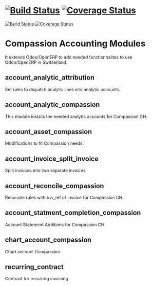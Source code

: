 [![Build Status](https://travis-ci.org/CompassionCH/compassion-accounting.svg)](https://travis-ci.org/CompassionCH/compassion-accounting.svg)
[![Coverage Status](https://coveralls.io/repos/CompassionCH/compassion-accounting/badge.svg?branch=8.0&service=github)](https://coveralls.io/github/CompassionCH/compassion-accounting?branch=8.0)
=====================

[![Build Status](https://travis-ci.org/OCA/l10n-switzerland.svg?branch=8.0)](https://travis-ci.org/OCA/l10n-switzerland)
[![Coverage Status](https://coveralls.io/repos/OCA/l10n-switzerland/badge.svg?branch=8.0)](https://coveralls.io/r/OCA/l10n-switzerland?branch=7.0)


Compassion Accounting Modules 
=============================

It extends Odoo/OpenERP to add needed functionnalites to use Odoo/OpenERP in Switzerland.

account_analytic_attribution
----------------------------

Set rules to dispatch analytic lines into analytic accounts.

account_analytic_compassion
---------------------------

This module installs the needed analytic accounts for Compassion CH.

account_asset_compassion
------------------------

Modifications to fit Compassion needs.

account_invoice_split_invoice
-----------------------------

Split invoices into two separate invoices

account_reconcile_compassion
----------------------------

Reconcile rules with bvr_ref of invoice for Compassion CH.

account_statment_completion_compassion
--------------------------------------

Account Statement Additions for Compassion CH.

chart_account_compassion
------------------------

Chart account Compassion

recurring_contract
------------------

Contract for recurring invoicing


